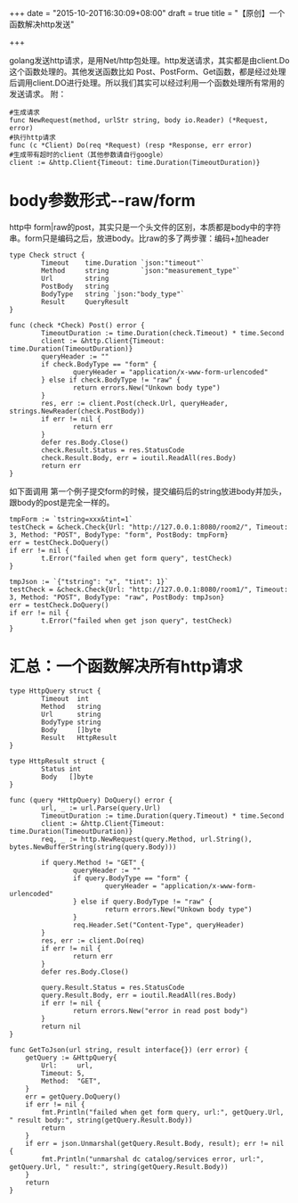 +++
date = "2015-10-20T16:30:09+08:00"
draft = true
title = "【原创】一个函数解决http发送"

+++

golang发送http请求，是用Net/http包处理。http发送请求，其实都是由client.Do这个函数处理的。其他发送函数比如 Post、PostForm、Get函数，都是经过处理后调用client.DO进行处理。所以我们其实可以经过利用一个函数处理所有常用的发送请求。
附：

    #生成请求
    func NewRequest(method, urlStr string, body io.Reader) (*Request, error)
    #执行http请求
    func (c *Client) Do(req *Request) (resp *Response, err error)
    #生成带有超时的client（其他参数请自行google）
    client := &http.Client{Timeout: time.Duration(TimeoutDuration)}
   
# body参数形式--raw/form

http中 form|raw的post，其实只是一个头文件的区别，本质都是body中的字符串。form只是编码之后，放进body。比raw的多了两步骤：编码+加header

	type Check struct {
	        Timeout    time.Duration `json:"timeout"`
	        Method     string        `json:"measurement_type"`
	        Url        string
	        PostBody   string
	        BodyType   string `json:"body_type"`
	        Result     QueryResult
	}
	
	func (check *Check) Post() error {
	        TimeoutDuration := time.Duration(check.Timeout) * time.Second
	        client := &http.Client{Timeout: time.Duration(TimeoutDuration)}
	        queryHeader := ""
	        if check.BodyType == "form" {
	                queryHeader = "application/x-www-form-urlencoded"
	        } else if check.BodyType != "raw" {
	                return errors.New("Unkown body type")
	        }
	        res, err := client.Post(check.Url, queryHeader, strings.NewReader(check.PostBody))
	        if err != nil {
	                return err
	        }
	        defer res.Body.Close()
	        check.Result.Status = res.StatusCode
	        check.Result.Body, err = ioutil.ReadAll(res.Body)
	        return err
	}
如下面调用   第一个例子提交form的时候，提交编码后的string放进body并加头，跟body的post是完全一样的。

	tmpForm := `tstring=xxx&tint=1`
	testCheck = &check.Check{Url: "http://127.0.0.1:8080/room2/", Timeout: 3, Method: "POST", BodyType: "form", PostBody: tmpForm}
	err = testCheck.DoQuery()
	if err != nil {
	        t.Error("failed when get form query", testCheck)
	}
	
	tmpJson := `{"tstring": "x", "tint": 1}`
	testCheck = &check.Check{Url: "http://127.0.0.1:8080/room1/", Timeout: 3, Method: "POST", BodyType: "raw", PostBody: tmpJson}
	err = testCheck.DoQuery()
	if err != nil {
	        t.Error("failed when get json query", testCheck)
	}
	
	
# 汇总：一个函数解决所有http请求
	
	type HttpQuery struct {
	        Timeout  int
	        Method   string
	        Url      string
	        BodyType string
	        Body     []byte
	        Result   HttpResult
	}
	
	type HttpResult struct {
	        Status int
	        Body   []byte
	}
	
	func (query *HttpQuery) DoQuery() error {
	        url, _ := url.Parse(query.Url)
	        TimeoutDuration := time.Duration(query.Timeout) * time.Second
	        client := &http.Client{Timeout: time.Duration(TimeoutDuration)}
	        req, _ := http.NewRequest(query.Method, url.String(), bytes.NewBufferString(string(query.Body)))
	
	        if query.Method != "GET" {
	                queryHeader := ""
	                if query.BodyType == "form" {
	                        queryHeader = "application/x-www-form-urlencoded"
	                } else if query.BodyType != "raw" {
	                        return errors.New("Unkown body type")
	                }
	                req.Header.Set("Content-Type", queryHeader)
	        }
	        res, err := client.Do(req)
	        if err != nil {
	                return err
	        }
	        defer res.Body.Close()
	
	        query.Result.Status = res.StatusCode
	        query.Result.Body, err = ioutil.ReadAll(res.Body)
	        if err != nil {
	                return errors.New("error in read post body")
	        }
	        return nil
	}

    func GetToJson(url string, result interface{}) (err error) {
        getQuery := &HttpQuery{
            Url:     url,
            Timeout: 5,
            Method:  "GET",
        }
        err = getQuery.DoQuery()
        if err != nil {
            fmt.Println("failed when get form query, url:", getQuery.Url, " result body:", string(getQuery.Result.Body))
            return
        }
        if err = json.Unmarshal(getQuery.Result.Body, result); err != nil {
            fmt.Println("unmarshal dc catalog/services error, url:", getQuery.Url, " result:", string(getQuery.Result.Body))
        }
        return
    }


